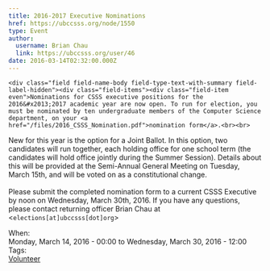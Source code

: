 ```yaml
---
title: 2016-2017 Executive Nominations 
href: https://ubccsss.org/node/1550
type: Event
author:
  username: Brian Chau
  link: https://ubccsss.org/user/46
date: 2016-03-14T02:32:00.000Z
---
```



    <div class="field field-name-body field-type-text-with-summary field-label-hidden"><div class="field-items"><div class="field-item even">Nominations for CSSS executive positions for the 2016&#x2013;2017 academic year are now open. To run for election, you must be nominated by ten undergraduate members of the Computer Science department, on your <a href="/files/2016_CSSS_Nomination.pdf">nomination form</a>.<br><br>
New for this year is the option for a Joint Ballot. In this option, two candidates will run together, each holding office for one school term (the candidates will hold office jointly during the Summer Session). Details about this will be provided at the Semi-Annual General Meeting on Tuesday, March 15th, and will be voted on as a constitutional change.<br><br>
Please submit the completed nomination form to a current CSSS Executive by noon on Wednesday, March 30th, 2016. If you have any questions, please contact returning officer Brian Chau at &lt;<code>elections[at]ubccsss[dot]org</code>&gt;</div></div></div><div class="field field-name-field-dates field-type-datetime field-label-above"><div class="field-label">When:&#xA0;</div><div class="field-items"><div class="field-item even"><span class="date-display-range"><span class="date-display-start">Monday, March 14, 2016 - 00:00</span> to <span class="date-display-end">Wednesday, March 30, 2016 - 12:00</span></span></div></div></div>    <footer>
    <div class="field field-name-field-tags field-type-taxonomy-term-reference field-label-above"><div class="field-label">Tags:&#xA0;</div><div class="field-items"><div class="field-item even"><a href="/club/volunteer">Volunteer</a></div></div></div>      </footer>
    